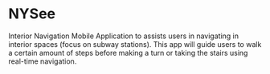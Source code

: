 # NYSee
Interior Navigation Mobile Application to assists users in navigating in interior spaces (focus on subway stations). This app will guide users to walk a certain amount of steps before making a turn or taking the stairs using real-time navigation. 

